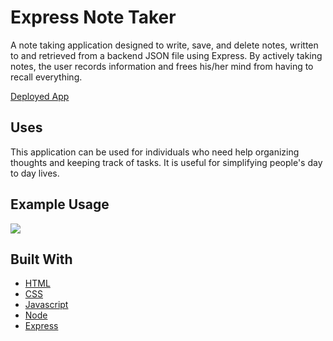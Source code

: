 # Express Note Taker
A note taking application designed to write, save, and delete notes, written to and retrieved from a backend JSON file using Express. By actively taking notes, the user records information and frees his/her mind from having to recall everything.


[Deployed App](https://fathomless-sands-97449.herokuapp.com/)

## Uses 
This application can be used for individuals who need help organizing thoughts and keeping track of tasks. It is useful for simplifying people's day to day lives. 

## Example Usage
![](/gif/sample_usage.gif)

## Built With

- [HTML](https://developer.mozilla.org/en-US/docs/Web/HTML)
- [CSS](https://developer.mozilla.org/en-US/docs/Web/CSS)
- [Javascript](https://developer.mozilla.org/en-US/docs/Web/JavaScript)
- [Node](https://developer.mozilla.org/en-US/docs/Web/API/Node)
- [Express](https://developer.mozilla.org/en-US/docs/Learn/Server-side/Express_Nodejs)
